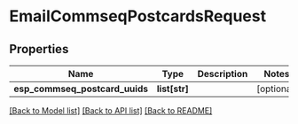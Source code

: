 # EmailCommseqPostcardsRequest

## Properties
Name | Type | Description | Notes
------------ | ------------- | ------------- | -------------
**esp_commseq_postcard_uuids** | **list[str]** |  | [optional] 

[[Back to Model list]](../README.md#documentation-for-models) [[Back to API list]](../README.md#documentation-for-api-endpoints) [[Back to README]](../README.md)


